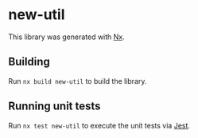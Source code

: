# new-util

This library was generated with [Nx](https://nx.dev).

## Building

Run `nx build new-util` to build the library.

## Running unit tests

Run `nx test new-util` to execute the unit tests via [Jest](https://jestjs.io).
